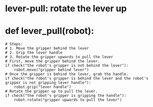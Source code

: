 # lever-pull: rotate the lever up
# def lever_pull(robot):
    # Steps:
    # 1. Move the gripper behind the lever
    # 2. Grip the lever handle
    # 3. Rotate the gripper upwards to pull the lever
    # First, move the gripper behind the lever.
    if check("the robot's gripper is not behind the lever"):
        robot.move("gripper behind lever")
    # Once the gripper is behind the lever, grab the handle.
    if check("the robot's gripper is behind the lever and the robot's gripper is not gripping lever handle"):
        robot.grip("lever handle")
    # Rotate the gripper up to pull the lever.
    if check("the robot's gripper is gripping the handle"):
        robot.rotate("gripper upwards to pull the lever")